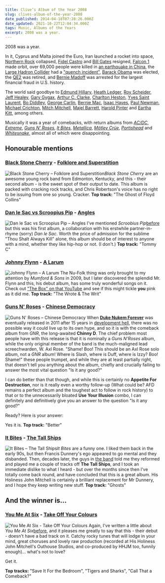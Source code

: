 ```yaml
---
title: Clive’s Album of the Year 2008
slug: clives-album-of-the-year-2008
date_published: 2014-04-18T07:28:26.000Z
date_updated: 2021-10-22T12:04:34.000Z
tags: Music, Albums of the Years
excerpt: 2008 was a year.
---
```


2008 was a year.

In it, Cyprus and Malta joined the Euro, Iran launched a rocket into space, [Northern Rock](http://en.wikipedia.org/wiki/Northern_Rock) collapsed, [Fidel Castro](http://en.wikipedia.org/wiki/Fidel_Castro) and [Bill Gates](http://en.wikipedia.org/wiki/Bill_Gates) resigned, [Falcon 1](http://en.wikipedia.org/wiki/Falcon_1) made orbit, over 69,000 people were killed in [an earthquake in China](http://en.wikipedia.org/wiki/2008_Sichuan_earthquake), the [Large Hadron Collider](http://en.wikipedia.org/wiki/Large_Hadron_Collider) had a ["quench incident"](http://en.wikipedia.org/wiki/Large_Hadron_Collider#2008_quench_incident), [Barack Obama](http://en.wikipedia.org/wiki/Barack_Obama) was elected, the [QE2](http://en.wikipedia.org/wiki/QE2) was retired, and [Bernie Madoff](http://en.wikipedia.org/wiki/Bernard_Madoff) was arrested for the largest financial fraud in U.S. history.

The world said goodbye to [Edmund Hillary](http://en.wikipedia.org/wiki/Edmund_Hillary), [Heath Ledger](http://en.wikipedia.org/wiki/Heath_Ledger), [Roy Scheider](http://en.wikipedia.org/wiki/Roy_Scheider), [Jeff Healey](http://en.wikipedia.org/wiki/Jeff_Healey), [Gary Gygax](http://en.wikipedia.org/wiki/Gary_Gygax), [Arthur C. Clarke](http://en.wikipedia.org/wiki/Arthur_C._Clarke), [Charlton Heston](http://en.wikipedia.org/wiki/Charlton_Heston), [Yves Saint Laurent](http://en.wikipedia.org/wiki/Yves_Saint_Laurent_(designer)), [Bo Diddley](http://en.wikipedia.org/wiki/Bo_Diddley), [George Carlin](http://en.wikipedia.org/wiki/George_Carlin), [Bernie Mac](http://en.wikipedia.org/wiki/Bernie_Mac), [Isaac Hayes](http://en.wikipedia.org/wiki/Isaac_Hayes), [Paul Newman](http://en.wikipedia.org/wiki/Paul_Newman), [Michael Crichton](http://en.wikipedia.org/wiki/Michael_Crichton), [Mitch Mitchell](http://en.wikipedia.org/wiki/Mitch_Mitchell), [Majel Barrett](http://en.wikipedia.org/wiki/Majel_Barrett), [Harold Pinter](http://en.wikipedia.org/wiki/Harold_Pinter) and [Eartha Kitt](http://en.wikipedia.org/wiki/Eartha_Kitt), among others.

Musically it was a year of comebacks, with return albums from [*AC/DC*](http://en.wikipedia.org/wiki/Black_Ice_%28album%29), [*Extreme*](http://en.wikipedia.org/wiki/Saudades_de_Rock), [*Guns N' Roses*](http://en.wikipedia.org/wiki/Chinese_Democracy), [*It Bites*](http://en.wikipedia.org/wiki/The_Tall_Ships), [*Metallica*](http://en.wikipedia.org/wiki/Death_Magnetic), [*Mötley Crüe*](http://en.wikipedia.org/wiki/Saints_of_Los_Angeles), [*Portishead*](http://en.wikipedia.org/wiki/Third_%28Portishead_album%29) and [*Whitesnake*](http://en.wikipedia.org/wiki/Good_To_Be_Bad), almost all of which were disappointing.

## Honourable mentions

### [Black Stone Cherry](http://www.blackstonecherry.com/) - [Folklore and Superstition](http://www.amazon.co.uk/Folklore-Superstition-Black-Stone-Cherry/dp/B001B43IRG/)

![Black Stone Cherry – Folklore and Superstition](/public/images/2020/06/black-stone-cherry_folklore-and-superstition.jpeg)*Black Stone Cherry* are an awesome young rock band from Edmonton, Kentucky, and this - their second album - is the sweet spot of their output to date. This album is packed with cracking rock tracks, and Chris Robertson's voice has no right to be issuing from one so young. Cracker. **Top track:** "The Ghost of Floyd Collins"

### [Dan le Sac vs Scroopius Pip](http://www.lesacvspip.co.uk/) - [Angles](http://www.amazon.co.uk/Angles-Dan-Le-Sac/dp/B0016OMGA6/)

![Dan le Sac vs Scroopius Pip – Angles](/public/images/2020/06/dan-le-sac-vs-scroobius-pip_angles.jpeg) I've mentioned *Scroobius Pip*[before](/clives-album-of-the-year-2011/) but this was his first album, a collaboration with his erstwhile partner-in-rhyme (sorry) *Dan le Sac*. Worth the price of admission for the sublime "Thou Shalt Always Kill" alone, this album should be of interest to anyone with a mind, whether they like hip-hop or not. (I don't.) **Top track:** "Tommy C"

### [Johnny Flynn](http://www.johnny-flynn.com/) - [A Larum](http://www.amazon.co.uk/A-Larum-Johnny-Flynn/dp/B0013KJAQ6/)

![Johnny Flynn – A Larum](/public/images/2020/06/johnny-flynn_a-larum.jpeg) The Nu-Folk thing was only brought to my attention by *Mumford & Sons* in 2009, but I later discovered the splendid Mr. Flynn and this, his debut album, has some truly wonderful songs on it. Check out ["The Box" on that YouTube](http://www.youtube.com/watch?v=XzknjC-DJt0) and see if this might tickle **you** pink as it did me. **Top track:** "The Wrote & The Writ"

### [Guns N' Roses](http://www.gunsnroses.com/) - [Chinese Democracy](http://www.amazon.co.uk/Chinese-Democracy-Guns-N-Roses/dp/B001JEO9XU/)

![Guns N' Roses – Chinese Democracy](/public/images/2020/06/guns-n-roses_chinese-democracy.jpeg) When [**Duke Nukem Forever**](http://en.wikipedia.org/wiki/Duke_Nukem_Forever) was eventually released in 2011 after 15 years in [development hell](http://en.wikipedia.org/wiki/Development_hell), there was no possible way it could live up to its own hype, and so it is with the comeback album from *GNR*, the long-awaited **Chinny D**. The chief problem most people have with this release is that it is nominally a *Guns N'Roses* album, while the only original member of the band is the much-maligned lead screechwarden, W. Axl Rose. "Shame! Boo! This should be an Axl Rose solo album, not a *GNR* album! Where is Slash, where is Duff, where is Izzy? Boo! Shame!" these people trumpet, and while they are at least partially right, that doesn't tell you anything about the album, chiefly and crucially failing to answer the most vital question "Is it any good?"

I can do better than that though, and while this is certainly no **Appetite For Destruction**, nor is it really even a worthy follow-up (What could be? AFD remains a perfect album and the toughest act to follow in rock history) to that or to the unnecessarily bloated **Use Your Illusion** combo, I can definitely and definitively give you an answer to the question "Is it any good?"

Ready? Here is your answer:

Yes it is. **Top track:** "Better"

### [It Bites](http://www.itbites.com/) - [The Tall Ships](http://www.amazon.co.uk/Tall-Ships-Bites/dp/B00354MF60/)

![It Bites – The Tall Ships](/public/images/2020/06/it-bites_the-tall-ships.jpg)*It Bites* are a funny one. I liked them back in the early 90s, but then Francis Dunnery's ego appeared to go mental and they disbanded. Then, decades later, the guys in [the band](http://indigodown.com/) told me they reformed and played me a couple of tracks off **The Tall Ships**, and I took an immediate dislike to what I heard - but over the months since then I've totally come back round, and have concluded that this is a great album. His Holiness John Mitchell is certainly a brilliant replacement for Mr Dunnery, and I hope they keep writing new stuff. **Top track:** "Ghosts"

## And the winner is...

### [You Me At Six](http://www.youmeatsix.co.uk/) - [Take Off Your Colours](http://www.amazon.co.uk/Take-Off-Your-Colours-2CD/dp/B002IKK8PM/)
![You Me At Six - Take Off Your Colours](/public/images/2020/06/you-me-at-six_take-off-your-colours.jpg)
Again, I've written a little about *You Me At Six*[before](/clives-album-of-the-year-2011/), and it pleases me greatly to say that this - their debut - doesn't have a bad track on it. Catchy rocky tunes that will lodge in your mind, great choruses and lovely raw production (recorded at His Holiness John Mitchell's Outhouse Studios, and co-produced by HHJM too, funnily enough)... what's not to love?

Get it.

**Top tracks:** "Save It For the Bedroom", "Tigers and Sharks", "Call That a Comeback?"
